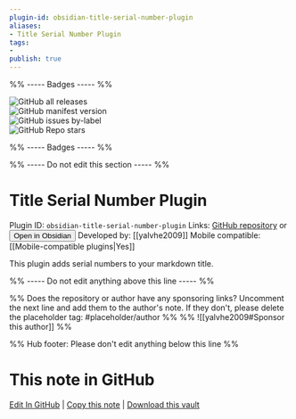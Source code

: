 ```yaml
---
plugin-id: obsidian-title-serial-number-plugin
aliases:
- Title Serial Number Plugin
tags: 
- 
publish: true
---
```


%% ----- Badges ----- %%

![GitHub all releases](https://img.shields.io/github/downloads/yalvhe2009/obsidian-title-serial-number-plugin/total?color=573E7A&logo=github&style=for-the-badge)   
![GitHub manifest version](https://img.shields.io/github/manifest-json/v/yalvhe2009/obsidian-title-serial-number-plugin?color=573E7A&logo=github&style=for-the-badge)   
![GitHub issues by-label](https://img.shields.io/github/issues/yalvhe2009/obsidian-title-serial-number-plugin/help%20wanted?color=573E7A&logo=github&style=for-the-badge)   
![GitHub Repo stars](https://img.shields.io/github/stars/yalvhe2009/obsidian-title-serial-number-plugin?color=573E7A&logo=github&style=for-the-badge)

%% ----- Badges ----- %%

%% ----- Do not edit this section ----- %%

# Title Serial Number Plugin

Plugin ID: `obsidian-title-serial-number-plugin`
Links: [GitHub repository](https://github.com/yalvhe2009/obsidian-title-serial-number-plugin) or [<button id=HH>Open in Obsidian</button>](obsidian://goto-plugin?id=obsidian-title-serial-number-plugin)
Developed by: [[yalvhe2009]]
Mobile compatible: [[Mobile-compatible plugins|Yes]]

This plugin adds serial numbers to your markdown title.

%% ----- Do not edit anything above this line ----- %% 

%% Does the repository or author have any sponsoring links? Uncomment the next line and add them to the author's note. If they don't, please delete the placeholder tag: #placeholder/author %%
%% ![[yalvhe2009#Sponsor this author]] %%

%% Hub footer: Please don't edit anything below this line %%

# This note in GitHub

<span class="git-footer">[Edit In GitHub](https://github.dev/obsidian-community/obsidian-hub/blob/main/02%20-%20Community%20Expansions/02.05%20All%20Community%20Expansions/Plugins/obsidian-title-serial-number-plugin.md "git-hub-edit-note") | [Copy this note](https://raw.githubusercontent.com/obsidian-community/obsidian-hub/main/02%20-%20Community%20Expansions/02.05%20All%20Community%20Expansions/Plugins/obsidian-title-serial-number-plugin.md "git-hub-copy-note") | [Download this vault](https://github.com/obsidian-community/obsidian-hub/archive/refs/heads/main.zip "git-hub-download-vault") </span>